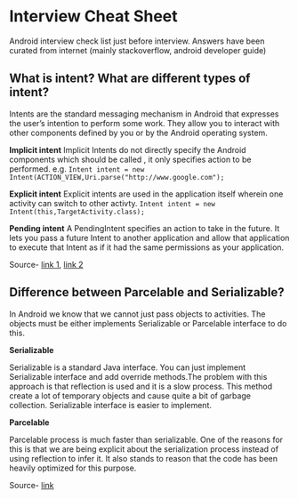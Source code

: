 # Interview Cheat Sheet
Android interview check list just before interview. Answers have been curated from internet (mainly stackoverflow, android developer guide)

## What is intent? What are different types of intent?

Intents are the standard messaging mechanism in Android that expresses the user’s intention to perform some work. They allow you to interact with other components defined by you or by the Android operating system.

**Implicit intent**
Implicit Intents do not directly specify the Android components which should be called , it only specifies action to be performed.
e.g. `Intent intent = new Intent(ACTION_VIEW,Uri.parse("http://www.google.com");`

**Explicit intent**
Explicit intents are used in the application itself wherein one activity can switch to other activty.
`Intent intent = new Intent(this,TargetActivity.class);`

**Pending intent**
A PendingIntent specifies an action to take in the future. It lets you pass a future Intent to another application and allow that application to execute that Intent as if it had the same permissions as your application.

Source- [link 1](https://stackoverflow.com/a/13329731/1092989), [link 2](https://stackoverflow.com/a/15873786/1092989)

## Difference between Parcelable and Serializable?

In Android we know that we cannot just pass objects to activities. The objects must be either implements Serializable or Parcelable interface to do this.

**Serializable**

Serializable is a standard Java interface. You can just implement Serializable interface and add override methods.The problem with this approach is that reflection is used and it is a slow process. This method create a lot of temporary objects and cause quite a bit of garbage collection. Serializable interface is easier to implement.

**Parcelable**

Parcelable process is much faster than serializable. One of the reasons for this is that we are being explicit about the serialization process instead of using reflection to infer it. It also stands to reason that the code has been heavily optimized for this purpose.

Source- [link](https://stackoverflow.com/a/23647471/1092989)
